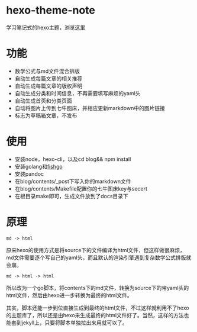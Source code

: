 # hexo-theme-note

学习笔记式的hexo主题，浏览[这里](fishedee.com)

# 功能

* 数学公式与md文件混合排版
* 自动生成每篇文章的相关推荐
* 自动生成每篇文章的版权声明
* 自动生成分类和时间信息，不再需要填写麻烦的yaml头
* 自动生成首页和分类页面
* 自动将图片上传到七牛图床，并相应更新markdown中的图片链接
* 标志为草稿箱文章，不发布

# 使用

* 安装node，hexo-cli，以及cd blog&& npm install
* 安装golang和[fishgo](https://github.com/fishedee/fishgo)
* 安装pandoc
* 在blog/contents/_post下写入你的markdown文件
* 在blog/contents/Makefile配置你的七牛图床key与secert
* 在根目录make即可，生成文件放到了docs目录下

# 原理

```
md -> html
```

原来hexo的使用方式是将source下的文件编译为html文件，但这样做很麻烦，md文件需要逐个写自己的yaml头，而且默认的渲染引擎遇到复杂数学公式排版就会崩。

```
md -> html -> html
```

所以改为一个go脚本，将contents下的md文件，转换为source下的带yaml头的html文件，然后由hexo进一步转换为最终的html文件。

其实，脚本还能一步到位直接生成到最终的html文件，不过这样就利用不了hexo的主题库了，所以还是由hexo来生成最终的html文件好了。当然，这样的方法也能套到jekyll上，只要将脚本单独拉出来用就可以了。
